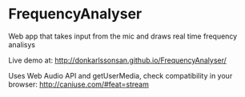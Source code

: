 FrequencyAnalyser
=================

Web app that takes input from the mic and draws real time frequency analisys

Live demo at: http://donkarlssonsan.github.io/FrequencyAnalyser/

Uses Web Audio API and getUserMedia, check compatibility in your browser: http://caniuse.com/#feat=stream
